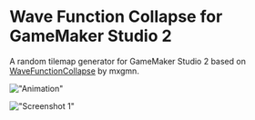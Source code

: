 # Wave Function Collapse for GameMaker Studio 2

A random tilemap generator for GameMaker Studio 2 based on [WaveFunctionCollapse](https://github.com/mxgmn/WaveFunctionCollapse) by mxgmn.

!["Animation"](https://github.com/mstop4/WaveFunctionCollapse-GML/blob/master/images/pipes.gif)

!["Screenshot 1"](https://github.com/mstop4/WaveFunctionCollapse-GML/blob/master/images/examples.png)

